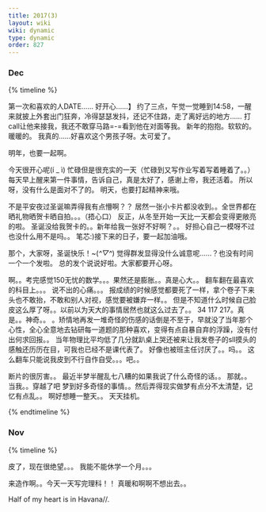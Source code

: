 ```yaml
---
title: 2017(3)
layout: wiki
wiki: dynamic
type: dynamic
order: 827
---
```

### Dec

{% timeline %}

<!-- node 2017.12.30 17:44-->

第一次和喜欢的人DATE……
好开心……】
约了三点，午觉一觉睡到14:58，一醒来就披上外套出门狂奔，冷得瑟瑟发抖，还记不住路，走了离好远的地方……
打call让他来接我，我还不敢穿马路=-=看到他在对面等我。
新年的抱抱。软软的。暖暖的。
我真的……好喜欢这个男孩子呀。太可爱了。

明年，也要一起啊。

<!-- node 2017.12.28 23:24-->

今天很开心呢(í _ ì)
忙碌但是很充实的一天（忙碌到又写作业写着写着睡着了。。）
每天早上醒来第一件事情，告诉自己，真是太好了，感谢上帝，我还活着。
所以呀，没有什么是面对不了的。
明天，也要打起精神来哦。

<!-- node 2017.12.25 21:13-->

不是平安夜过圣诞嘛弄得我有点懵啊？？
居然一张小卡片都没收到。。全世界都在晒礼物晒贺卡晒自拍。。。（捂心口）
反正，从冬至开始一天比一天都会变得更敞亮的啦。
圣诞没给我贺卡的。。新年给我一张好不好啊？。。
好担心自己一模呀不过也没什么用不是吗。。
笔芯:)接下来的日子，要一起加油哦。

<!-- node 2017.12.24 19:37-->

那个，大家呀，圣诞快乐！~(*^▽^*)
觉得群发显得没什么诚意呢……？也没有时间一个一个发啦。
总的发个说说好啦。大家都要开心呀。

<!-- node 2017.12.15 20:21-->

啊。。考完感觉150无忧的数学。。。果然还是膨胀。。真是心大。。
翻车翻在最喜欢的科目上。。。
说不出的心痛。。。
报成绩的时候感觉都要死了一样，拿个卷子下来头也不敢抬，不敢和别人对视，感觉要被嫌弃一样。。
但是不知道什么时候自己脸皮这么厚了呀。。以前以为天大的事情居然也就这么过去了。。
34 117 217。真是。。神奇。。
。矫情地再发一堆奇怪的伤感的话倒是不至于，早就没了当年那个心性，全心全意地去钻研每一道题的那种喜欢，变得有点自暴自弃的浮躁，没有付出何求回报。。
当年物理比平均低了几分就趴桌上哭还被来让我发卷子的sll摸头的感触还历历在目，可我也已经不是课代表了。
好像也被班主任讨厌了。。吗。。
这么翻车只能说我皮到不行自作自受。。。吧。。

<!-- node 2017.12.3 22:22-->

断片的很厉害。。
最近半梦半醒乱七八糟的如果我说了什么奇怪的话。。
那就。。
当我。。穿越了吧
梦到好多奇怪的事情。。然后弄得现实做梦有点分不太清楚，记忆有点乱。。
啊好想睡一整天。。
天天挂机。

{% endtimeline %}

### Nov

{% timeline %}

<!-- node 2017.11.30 20:48-->

皮了，现在很绝望。。。
我能不能休学一个月。。。

<!-- node 2017.11.24 16:41-->

来造作啊。。今天一天写完理科！！
真暖和啊啊不想出去。。

<!-- node 2017.11.22 22:54-->

Half of my heart is in Havana//.

